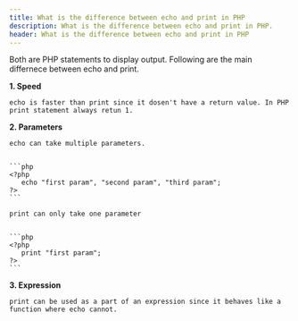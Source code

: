 ```yaml
---
title: What is the difference between echo and print in PHP
description: What is the difference between echo and print in PHP.
header: What is the difference between echo and print in PHP
---
```

Both are PHP statements to display output. Following are the main
differnece between echo and print.

**1. Speed**

    echo is faster than print since it dosen't have a return value. In PHP print statement always retun 1.

**2. Parameters**

    echo can take multiple parameters.


	```php
	<?php 
	   echo "first param", "second param", "third param";
	?>
	```

    print can only take one parameter


	```php
	<?php 
	   print "first param";
	?>
	```

**3. Expression**

    print can be used as a part of an expression since it behaves like a function where echo cannot.
